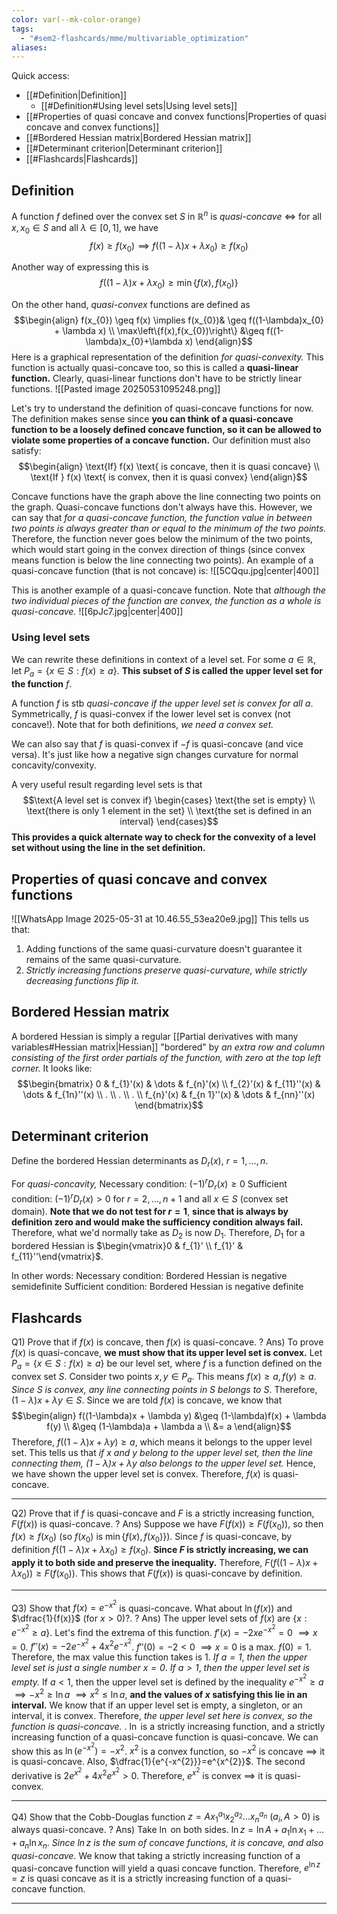 ```yaml
---
color: var(--mk-color-orange)
tags:
  - "#sem2-flashcards/mme/multivariable_optimization"
aliases:
---
```

Quick access:
- [[#Definition|Definition]]
	- [[#Definition#Using level sets|Using level sets]]
- [[#Properties of quasi concave and convex functions|Properties of quasi concave and convex functions]]
- [[#Bordered Hessian matrix|Bordered Hessian matrix]]
- [[#Determinant criterion|Determinant criterion]]
- [[#Flashcards|Flashcards]]

## Definition
A function $f$ defined over the convex set $S$ in $\mathbb{R}^{n}$ is *quasi-concave* $\iff$ for all $x,x_{0} \in S$ and all $\lambda \in [0,1]$, we have
$$f(x) \geq f(x_{0}) \implies f((1-\lambda)x + \lambda x_{0}) \geq f(x_{0})$$

Another way of expressing this is
$$f((1-\lambda)x + \lambda x_{0}) \geq \min\left\{f(x),f(x_{0})\right\}$$

On the other hand, *quasi-convex* functions are defined as
$$\begin{align}
f(x_{0}) \geq f(x) \implies f(x_{0})& \geq f((1-\lambda)x_{0} + \lambda x)  \\
\max\left\{f(x),f(x_{0})\right\} &\geq f((1-\lambda)x_{0}+\lambda x)
\end{align}$$
Here is a graphical representation of the definition *for quasi-convexity.* This function is actually quasi-concave too, so this is called a **quasi-linear function.** Clearly, quasi-linear functions don't have to be strictly linear functions.
![[Pasted image 20250531095248.png]]

Let's try to understand the definition of quasi-concave functions for now. The definition makes sense since **you can think of a quasi-concave function to be a loosely defined concave function, so it can be allowed to violate some properties of a concave function.** Our definition must also satisfy:
$$\begin{align}
\text{If} f(x) \text{ is concave, then it is quasi concave} \\
\text{If } f(x) \text{ is convex, then it is quasi convex}
\end{align}$$

Concave functions have the graph above the line connecting two points on the graph. Quasi-concave functions don't always have this. However, we can say that *for a quasi-concave function, the function value in between two points is always greater than or equal to the minimum of the two points.* Therefore, the function never goes below the minimum of the two points, which would start going in the convex direction of things (since convex means function is below the line connecting two points). An example of a quasi-concave function (that is not concave) is:
![[5CQqu.jpg|center|400]]

This is another example of a quasi-concave function. Note that *although the two individual pieces of the function are convex, the function as a whole is quasi-concave.* 
![[6pJc7.jpg|center|400]]

### Using level sets
We can rewrite these definitions in context of a level set. For some $a \in \mathbb{R}$, let $P_{a}=\left\{x \in S:f(x) \geq a\right\}$. **This subset of $S$ is called the upper level set for the function** $f$. 

A function $f$ is stb *quasi-concave if the upper level set is convex for all $a$*. Symmetrically, $f$ is quasi-convex if the lower level set is convex (not concave!). Note that for both definitions, *we need a convex set.* 

We can also say that $f$ is quasi-convex if $-f$ is quasi-concave (and vice versa). It's just like how a negative sign changes curvature for normal concavity/convexity.

A very useful result regarding level sets is that
$$\text{A level set is convex if} \begin{cases}
\text{the set is empty} \\
\text{there is only 1 element in the set} \\
\text{the set is defined in an interval}
\end{cases}$$
**This provides a quick alternate way to check for the convexity of a level set without using the line in the set definition.**

## Properties of quasi concave and convex functions
![[WhatsApp Image 2025-05-31 at 10.46.55_53ea20e9.jpg]]
This tells us that:
1) Adding functions of the same quasi-curvature doesn't guarantee it remains of the same quasi-curvature.
2) *Strictly increasing functions preserve quasi-curvature, while strictly decreasing functions flip it.* 

## Bordered Hessian matrix
A bordered Hessian is simply a regular [[Partial derivatives with many variables#Hessian matrix|Hessian]] "bordered" by *an extra row and column consisting of the first order partials of the function, with zero at the top left corner.* It looks like:
$$\begin{bmatrix}
0 & f_{1}'(x) & \dots & f_{n}'(x) \\
f_{2}'(x) & f_{11}''(x) & \dots & f_{1n}''(x) \\
. \\
. \\
. \\
f_{n}'(x) & f_{n 1}''(x) & \dots & f_{nn}''(x)
\end{bmatrix}$$

## Determinant criterion
Define the bordered Hessian determinants as $D_{r}(x)$, $r=1,\dots,n$.

For *quasi-concavity,*
Necessary condition: $(-1)^{r}D_{r}(x) \geq 0$
Sufficient condition: $(-1)^{r} D_{r}(x) > 0$
for $r=2,\dots,n+1$ and all $x \in S$ (convex set domain). **Note that we do not test for $r=1$**, **since that is always by definition zero and would make the sufficiency condition always fail.** Therefore, what we'd normally take as $D_{2}$ is now $D_{1}$. Therefore, $D_{1}$ for a bordered Hessian is $\begin{vmatrix}0 & f_{1}' \\ f_{1}' & f_{11}''\end{vmatrix}$.

In other words:
Necessary condition: Bordered Hessian is negative semidefinite
Sufficient condition: Bordered Hessian is negative definite





## Flashcards
Q1) Prove that if $f(x)$ is concave, then $f(x)$ is quasi-concave.
?
Ans) To prove $f(x)$ is quasi-concave, **we must show that its upper level set is convex.** Let $P_{a}=\left\{x \in S: f(x) \geq a\right\}$ be our level set, where $f$ is a function defined on the convex set $S$. Consider two points $x,y \in P_{a}$. This means $f(x) \geq a, f(y) \geq a$. *Since $S$ is convex, any line connecting points in $S$ belongs to $S$*. Therefore, $(1-\lambda)x + \lambda y \in S$. Since we are told $f(x)$ is concave, we know that
$$\begin{align}
f((1-\lambda)x + \lambda y) &\geq (1-\lambda)f(x) + \lambda f(y) \\
&\geq (1-\lambda)a + \lambda a \\
&= a
\end{align}$$
Therefore, $f((1-\lambda)x+\lambda y) \geq a$, which means it belongs to the upper level set. This tells us that *if $x$ and $y$ belong to the upper level set, then the line connecting them, $(1-\lambda)x+\lambda y$ also belongs to the upper level set.* Hence, we have shown the upper level set is convex. Therefore, $f(x)$ is quasi-concave.
<div style='border-top: 1px solid; width: 100%; margin-top:3px; margin-bottom: 0px;'></div>

Q2) Prove that if $f$ is quasi-concave and $F$ is a strictly increasing function, $F(f(x))$ is quasi-concave.
?
Ans) Suppose we have $F(f(x))\geq F(f(x_{0}))$, so then $f(x)\geq f(x_{0})$ (so $f(x_{0})$ is $\min\left\{f(x),f(x_{0})\right\}$). Since $f$ is quasi-concave, by definition $f((1-\lambda)x+\lambda x_{0}) \geq f(x_{0})$. **Since $F$ is strictly increasing, we can apply it to both side and preserve the inequality.** Therefore, $F(f((1-\lambda)x+\lambda x_{0})) \geq F(f(x_{0}))$. This shows that $F(f(x))$ is quasi-concave by definition.
<div style='border-top: 1px solid; width: 100%; margin-top:3px; margin-bottom: 0px;'></div>

Q3) Show that $f(x) = e^{-x^{2}}$ is quasi-concave. What about $\ln(f(x))$ and $\dfrac{1}{f(x)}$ (for $x>0$)?.
?
Ans) The upper level sets of $f(x)$ are $\left\{x:e^{-x^{2}} \geq a\right\}$. Let's find the extrema of this function. $f'(x)=-2xe^{-x^{2}}=0$ $\implies x=0$. $f''(x)=-2e^{-x^{2}} + 4x^{2}e^{-x^{2}}$. $f''(0)=-2 < 0$ $\implies x=0$ is a max. $f(0)=1$. Therefore, the max value this function takes is $1$. *If $a=1$*, *then the upper level set is just a single number $x=0$*. *If $a>1$*, *then the upper level set is empty.* If $a<1$, then the upper level set is defined by the inequality $e^{-x^{2}} \geq a$ $\implies -x^{2} \geq \ln a$ $\implies x^{2} \leq \ln a$, **and the values of $x$ satisfying this lie in an interval.** We know that if an upper level set is empty, a singleton, or an interval, it is convex. Therefore, *the upper level set here is convex, so the function is quasi-concave.* 
.
$\ln$ is a strictly increasing function, and a strictly increasing function of a quasi-concave function is quasi-concave. We can show this as $\ln(e^{-x^{2}})=-x^{2}$. $x^{2}$ is a convex function, so $-x^{2}$ is concave $\implies$ it is quasi-concave. Also, $\dfrac{1}{e^{-x^{2}}}=e^{x^{2}}$. The second derivative is $2e^{x^{2}} + 4x^{2}e^{x^{2}}>0$. Therefore, $e^{x^{2}}$ is convex $\implies$ it is quasi-convex.
<div style='border-top: 1px solid; width: 100%; margin-top:3px; margin-bottom: 0px;'></div>

Q4) Show that the Cobb-Douglas function $z=Ax_{1}^{a_{1}}x_{2}^{a_{2}}\dots x_{n}^{a_{n}}$ $(a_{i},A >0)$ is always quasi-concave.
?
Ans) Take $\ln$ on both sides. $\ln z= \ln A+a_{1} \ln x_{1}+\dots+a_{n}\ln x_{n}$. *Since $\ln z$ is the sum of concave functions, it is concave, and also quasi-concave.* We know that taking a strictly increasing function of a quasi-concave function will yield a quasi concave function. Therefore, $e^{\ln z}=z$ is quasi concave as it is a strictly increasing function of a quasi-concave function.
<div style='border-top: 1px solid; width: 100%; margin-top:3px; margin-bottom: 0px;'></div>